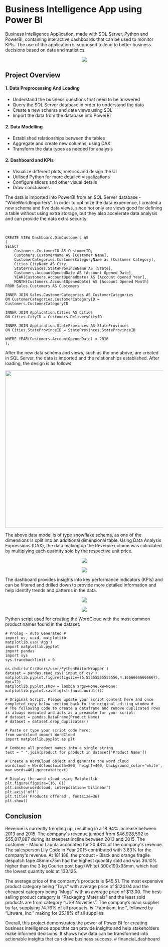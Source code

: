 # Business Intelligence App using Power BI

Business Intelligence Application, made with SQL Server, Python and PowerBI, containing interactive dashboards that can be used to monitor KPIs. The use of the application is supposed to lead to better business decisions based on data and statistics.

<p align="center">
<img align="center" src="https://github.com/PmnAngelov/BI-App-PowerBI/blob/main/Images/Overview.jpg" />
</p>

## Project Overview
#### **1. Data Preprocessing And Loading**
* Understand the business questions that need to be answered
* Query the SQL Server database in order to understand the data
* Create a new schema and data views using SQL
* Import the data from the database into PowerBI

#### **2. Data Modelling**
* Established relationships between the tables
* Aggregate and create new columns, using DAX
* Transform the data types as needed for analysis

#### **2. Dashboard and KPIs**
* Visualize different plots, metrics and design the UI
* Utilised Python for more detailed visualizations
* Configure slicers and other visual details
* Draw conclusions

The data is imported into PowerBI from an SQL Server database - "WideWorldImporters". In order to optimize the data experience, I created a new schema and five data views, since not only are views good for defining a table without using extra storage, but they also accelerate data analysis and can provide the data extra security.
<br/>

<br/>

```
CREATE VIEW Dashboard.DimCustomers AS
(
SELECT
	Customers.CustomerID AS CustomerID,
	Customers.CustomerName AS [Customer Name],
	CustomerCategories.CustomerCategoryName as [Customer Category],
	Cities.CityName AS City,
	StateProvinces.StateProvinceName AS [State],
	Customers.AccountOpenedDate AS [Account Opened Date],
	YEAR(Customers.AccountOpenedDate) AS [Account Opened Year],
	MONTH(Customers.AccountOpenedDate) AS [Account Opened Month]
FROM Sales.Customers AS Customers

INNER JOIN Sales.CustomerCategories AS CustomerCategories
ON CustomerCategories.CustomerCategoryID = Customers.CustomerCategoryID 

INNER JOIN Application.Cities AS Cities
ON Cities.CityID = Customers.DeliveryCityID

INNER JOIN Application.StateProvinces AS StateProvinces
ON Cities.StateProvinceID = StateProvinces.StateProvinceID

WHERE YEAR(Customers.AccountOpenedDate) < 2016
);
```

After the new data schema and views, such as the one above, are created in SQL Server, the data is imported and the relationships established. After loading, the design is as follows:

<p align="center">
<img align="center" src="https://github.com/PmnAngelov/BI-App-PowerBI/blob/main/Images/DataModel.PNG" width="800" height="500" />
</p>

The above data model is of type snowflake schema, as one of the dimensions is split into an additional dimensional table. Using Data Analysis Expressions (DAX), the data making up the Revenue column was calculated by multiplying each quantity sold by the respective unit price.

<p align="center">
<img align="center" src="https://github.com/PmnAngelov/BI-App-PowerBI/blob/main/Images/Intro.PNG" />
</p>


<p align="center">
<img align="center" src="https://github.com/PmnAngelov/BI-App-PowerBI/blob/main/Images/MainDashboard.PNG" />
</p>

The dashboard provides insights into key performance indicators (KPIs) and can be filtered and drilled down to provide more detailed information and help identify trends and patterns in the data.

<p align="center">
<img align="center" src="https://github.com/PmnAngelov/BI-App-PowerBI/blob/main/Images/Sales.PNG" />
</p>


<p align="center">
<img align="center" src="https://github.com/PmnAngelov/BI-App-PowerBI/blob/main/Images/Stock.PNG" />
</p>

Python script used for creating the WordCloud with the most common product names found in the dataset:

```
# Prolog - Auto Generated #
import os, uuid, matplotlib
matplotlib.use('Agg')
import matplotlib.pyplot
import pandas
import sys
sys.tracebacklimit = 0

os.chdir(u'C:/Users/user/PythonEditorWrapper')
dataset = pandas.read_csv('input_df.csv')
matplotlib.pyplot.figure(figsize=(5.55555555555556,4.16666666666667), dpi=72)
matplotlib.pyplot.show = lambda args=None,kw=None: matplotlib.pyplot.savefig(str(uuid.uuid1()))

# Original Script. Please update your script content here and once completed copy below section back to the original editing window #
# The following code to create a dataframe and remove duplicated rows is always executed and acts as a preamble for your script: 
# dataset = pandas.DataFrame(Product Name)
# dataset = dataset.drop_duplicates()

# Paste or type your script code here:
from wordcloud import WordCloud
import matplotlib.pyplot as plt

# Combine all product names into a single string
text = " ".join(product for product in dataset['Product Name'])

# Create a WordCloud object and generate the word cloud
wordcloud = WordCloud(width=800, height=400, background_color='white', max_words=40).generate(text)

# Display the word cloud using Matplotlib
plt.figure(figsize=(16, 8))
plt.imshow(wordcloud, interpolation='bilinear')
plt.axis('off')
plt.title('Products offered', fontsize=36)
plt.show()
```

## Conclusion

Revenue is currently trending up, resulting in a 18.94% increase between 2013 and 2015. The company's revenue jumped from $46,928,592 to $55,817,887 during its steepest incline between 2013 and 2015. The customer - Mauno Laurila accounted for 20.48% of the company's revenue. The salesperson Lily Code in Year 2015 contributed with 3.83% for the company's revenue. At 181.188, the product - Black and orange fragile despatch tape 48mmx75m had the highest quantity sold and was 36.10% higher than the 3 kg Courier post bag (White) 300x190x95mm, which had the lowest quantity sold at 133.125.


The average price of the company’s products is $45.51. The most expensive product category being “Toys” with average price of $124.04 and the cheapest category being “Mugs” with an average price of $13.00. The best-selling product category is “Packaging Materials” and the least sold products are from category “USB Novelties”. The company’s main supplier by far, supplying 74.76% of all products, is “Fabrikam, Inc.”, followed by “Litware, Inc.” making for 25.18% of all supplies.

Overall, this project demonstrates the power of Power BI for creating business intelligence apps that can provide insights and help stakeholders make informed decisions. It shows how data can be transformed into actionable insights that can drive business success.
#   f i n a n c i a l _ d a s h b o a r d  
 